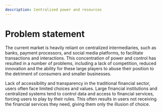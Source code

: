 ```yaml
---
description: Centralized power and resources
---
```


# Problem statement

The current market is heavily reliant on centralized intermediaries, such as banks, payment processors, and social media platforms, to facilitate transactions and interactions. This concentration of power and control has resulted in a number of problems, including a lack of competition, reduced innovation and the ability for these large players to abuse their position to the detriment of consumers and smaller businesses.

Lack of accessibility and transparency in the traditional financial sector, users often face limited choices and values. Large financial institutions and centralized systems tend to control data and access to financial services, forcing users to play by their rules. This often results in users not receiving the financial services they need, giving them only the illusion of choice.
